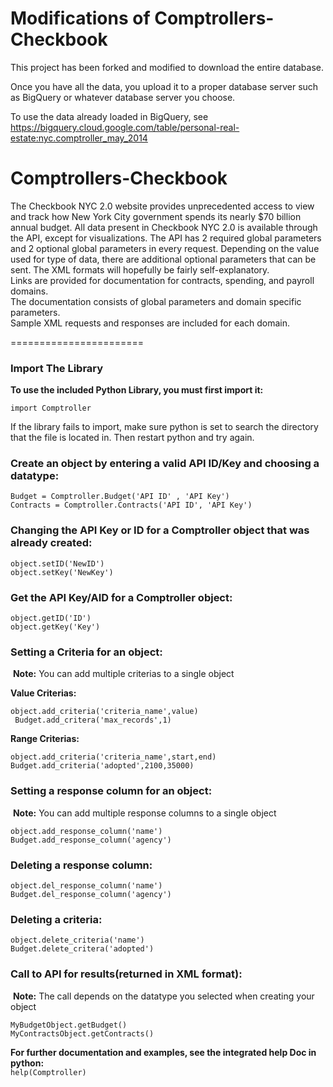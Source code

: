 Modifications of Comptrollers-Checkbook
======================
<p>
This project has been forked and modified to download the entire database.

Once you have all the data, you upload it to a proper database server such as BigQuery or whatever database server you choose.

To use the data already loaded in BigQuery, see <a href="https://bigquery.cloud.google.com/table/personal-real-estate:nyc.comptroller_may_2014">https://bigquery.cloud.google.com/table/personal-real-estate:nyc.comptroller_may_2014</a>
</p>


Comptrollers-Checkbook
======================
The Checkbook NYC 2.0 website provides unprecedented access to view and track how New York City government spends its nearly $70 billion annual budget. 
All data present in Checkbook NYC 2.0 is available through the API, except for visualizations. 
The API has 2 required global parameters and 2 optional global parameters in every request. 
Depending on the value used for type of data, there are additional optional parameters that can be sent. 
The XML formats will hopefully be fairly self-explanatory.  
Links are provided for documentation for contracts, spending, and payroll domains.  
The documentation consists of global parameters and domain specific parameters.  
Sample XML requests and responses are included for each domain.

=======================
<h3>Import The Library</h3>
<p><b>To use the included Python Library, you must first import it:</b><p>
<code>import Comptroller</code><br />
<p>If the library fails to import, make sure python is set to search the directory that the file is located in. Then restart python and try again.</p>


<h3> Create an object by entering a valid API ID/Key and choosing a datatype:</h3>
<code>Budget = Comptroller.Budget('API ID' , 'API Key') <br /></code>
<code>Contracts = Comptroller.Contracts('API ID', 'API Key')</code>


<h3>Changing the API Key or ID for a Comptroller object that was already created:</h3>
<code>object.setID('NewID')<br /></code>
<code>object.setKey('NewKey')</code>

<h3>Get the API Key/AID for a Comptroller object:</h3>
<code>object.getID('ID')<br /></code>
<code>object.getKey('Key')</code>


<h3>Setting a Criteria for an object:</h3>
<p>&nbsp;<b>Note:</b> You can add multiple criterias to a single object</p>

<p><b>Value Criterias:</b></p>
<code>object.add_criteria('criteria_name',value)<br /> </code>
<code>Budget.add_critera('max_records',1)</code>
<p><b>Range Criterias:</b></p>
<code>object.add_criteria('criteria_name',start,end)<br /></code>
<code>Budget.add_criteria('adopted',2100,35000)</code>


<h3>Setting a response column for an object:</h3>
<p>&nbsp;<b>Note:</b> You can add multiple response columns to a single object</p>
<code>object.add_response_column('name')<br /></code>
<code>Budget.add_response_column('agency')</code>

<h3>Deleting a response column:</h3>
<code>object.del_response_column('name')<br /></code>
<code>Budget.del_response_column('agency')</code>

<h3>Deleting a criteria:</h3>
<code>object.delete_criteria('name')<br /></code>
<code>Budget.delete_critera('adopted')</code>

<h3>Call to API for results(returned in XML format):</h3>
<p>&nbsp;<b>Note:</b> The call depends on the datatype you selected when creating your object</p>
<code>MyBudgetObject.getBudget()</code><br />
<code>MyContractsObject.getContracts()</code><br />


<b>For further documentation and examples, see the integrated help Doc in python:</b><br />
<code>help(Comptroller) </code>





